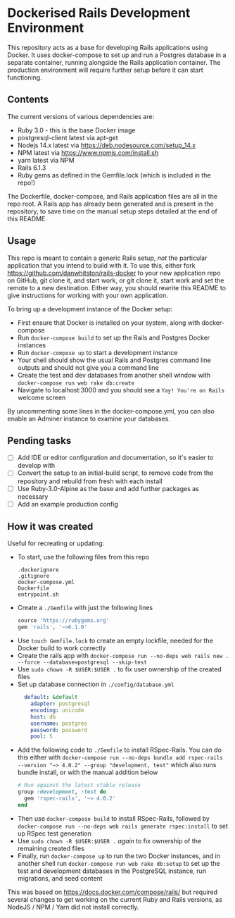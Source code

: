# Dockerised Rails Development Environment

This repository acts as a base for developing Rails applications using Docker. It uses docker-compose to set up and run a Postgres database in a separate container, running alongside the Rails application container. The production environment will require further setup before it can start functioning.

## Contents

The current versions of various dependencies are:

* Ruby 3.0 - this is the base Docker image 
* postgresql-client latest via apt-get
* Nodejs 14.x latest via https://deb.nodesource.com/setup_14.x
* NPM latest via https://www.npmjs.com/install.sh
* yarn latest via NPM
* Rails 6.1.3
* Ruby gems as defined in the Gemfile.lock (which is included in the repo!)

The Dockerfile, docker-compose, and Rails application files are all in the repo root. A Rails app has already been generated and is present in the repository, to save time on the manual setup steps detailed at the end of this README.

## Usage

This repo is meant to contain a generic Rails setup, *not* the particular application that you intend to build with it. To use this, either fork https://github.com/danwhitston/rails-docker to your new application repo on GitHub, git clone it, and start work, or git clone it, start work and set the remote to a new destination. Either way, you should rewrite this README to give instructions for working with your own application.

To bring up a development instance of the Docker setup:

* First ensure that Docker is installed on your system, along with docker-compose
* Run `docker-compose build` to set up the Rails and Postgres Docker instances
* Run `docker-compose up` to start a development instance
* Your shell should show the usual Rails and Postgres command line outputs and should not give you a command line
* Create the test and dev databases from another shell window with `docker-compose run web rake db:create`
* Navigate to localhost:3000 and you should see a `Yay! You're on Rails` welcome screen

By uncommenting some lines in the docker-compose.yml, you can also enable an Adminer instance to examine your databases. 

## Pending tasks

- [ ] Add IDE or editor configuration and documentation, so it's easier to develop with
- [ ] Convert the setup to an initial-build script, to remove code from the repository and rebuild from fresh with each install
- [ ] Use Ruby-3.0-Alpine as the base and add further packages as necessary
- [ ] Add an example production config

## How it was created

Useful for recreating or updating:

* To start, use the following files from this repo
    ```shell
    .dockerignore
    .gitignore
    docker-compose.yml
    Dockerfile
    entrypoint.sh
    ```
* Create a `./Gemfile` with just the following lines
    ```ruby
    source 'https://rubygems.org'
    gem 'rails', '~>6.1.0'
    ```
* Use `touch Gemfile.lock` to create an empty lockfile, needed for the Docker build to work correctly
* Create the rails app with `docker-compose run --no-deps web rails new . --force --database=postgresql --skip-test`
* Use `sudo chown -R $USER:$USER .` to fix user ownership of the created files
* Set up database connection in `./config/database.yml`
    ```yaml
      default: &default
        adapter: postgresql
        encoding: unicode
        host: db
        username: postgres
        password: password
        pool: 5
    ```
* Add the following code to `./Gemfile` to install RSpec-Rails. You can do this either with `docker-compose run --no-deps bundle add rspec-rails --version "~> 4.0.2" --group "development, test"` which also runs bundle install, or with the manual addition below
    ```ruby
    # Run against the latest stable release
    group :development, :test do
      gem 'rspec-rails', '~> 4.0.2'
    end
    ```
* Then use `docker-compose build` to install RSpec-Rails, followed by `docker-compose run --no-deps web rails generate rspec:install` to set up RSpec test generation
* Use `sudo chown -R $USER:$USER .` *again* to fix ownership of the remaining created files
* Finally, run `docker-compose up` to run the two Docker instances, and in another shell run `docker-compose run web rake db:setup` to set up the test and development databases in the PostgreSQL instance, run migrations, and seed content

This was based on https://docs.docker.com/compose/rails/ but required several changes to get working on the current Ruby and Rails versions, as NodeJS / NPM / Yarn did not install correctly.
